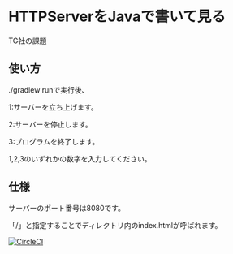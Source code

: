 HTTPServerをJavaで書いて見る
======================
TG社の課題

使い方
------
./gradlew runで実行後、

1:サーバーを立ち上げます。

2:サーバーを停止します。

3:プログラムを終了します。

1,2,3のいずれかの数字を入力してください。

仕様
-----
サーバーのポート番号は8080です。

「/」と指定することでディレクトリ内のindex.htmlが呼ばれます。

[![CircleCI](https://circleci.com/gh/asada0701/MyWebServer.svg?style=svg)](https://circleci.com/gh/asada0701/MyWebServer)
